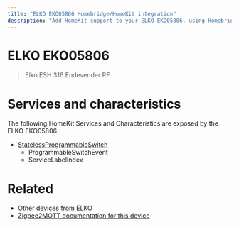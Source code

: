 ```yaml
---
title: "ELKO EKO05806 Homebridge/HomeKit integration"
description: "Add HomeKit support to your ELKO EKO05806, using Homebridge, Zigbee2MQTT and homebridge-z2m."
---
```

<!---
This file has been GENERATED using src/docgen/docgen.ts
DO NOT EDIT THIS FILE MANUALLY!
-->
# ELKO EKO05806
> Elko ESH 316 Endevender RF


# Services and characteristics
The following HomeKit Services and Characteristics are exposed by
the ELKO EKO05806

* [StatelessProgrammableSwitch](../../action.md)
  * ProgrammableSwitchEvent
  * ServiceLabelIndex


# Related
* [Other devices from ELKO](../index.md#elko)
* [Zigbee2MQTT documentation for this device](https://www.zigbee2mqtt.io/devices/EKO05806.html)